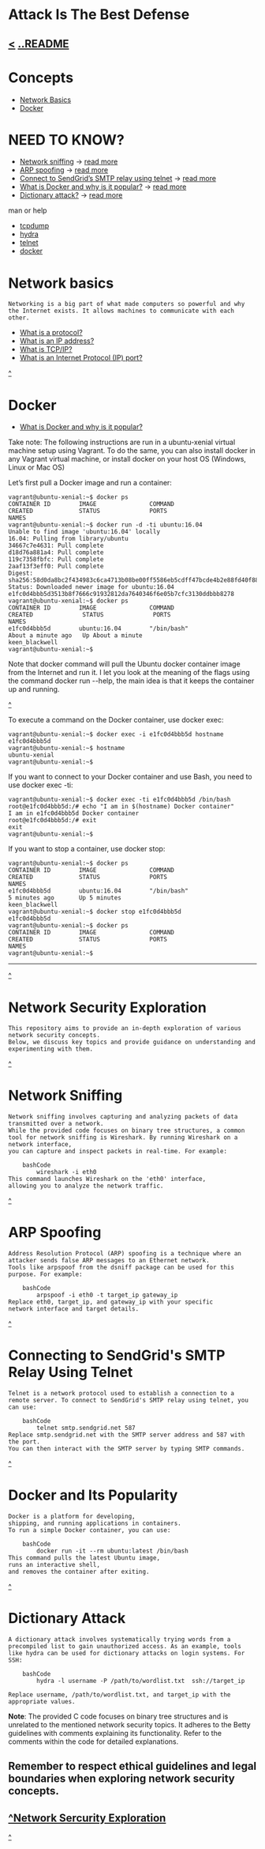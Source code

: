 # Attack Is The Best Defense

[<](https://github.com/TheeKingZa/alx-system_engineering-devops/blob/master/0x0A-configuaration_management/README.md) [..README](https://github.com/TheeKingZa/alx-system_engineering-devops/tree/master/README.md)
---
# Concepts
   * [Network Basics](#network-basics)
   * [Docker](#docker)

# NEED TO KNOW?
* [Network sniffing](#network-sniffing) -> [read more](https://www.lifewire.com/definition-of-sniffer-817996)
* [ARP spoofing](#arp-spoofing) -> [read more](https://www.veracode.com/security/arp-spoofing)
* [Connect to SendGrid’s SMTP relay using telnet](#connecting-to-sendgrids-smtp-relay-using-telnet) -> [read more](https://docs.sendgrid.com/ui/account-and-settings/troubleshooting-delays-and-latency)
* [What is Docker and why is it popular?](#docker-and-Its-popularity) -> [read more](https://www.zdnet.com/article/what-is-docker-and-why-is-it-so-darn-popular/)
* [Dictionary attack?](#dictionary-attack) -> [read more](https://en.wikipedia.org/wiki/Dictionary_attack)

man or help
   * [tcpdump](https://man.openbsd.org/tcpdump.8)
   * [hydra](https://www.kali.org/tools/hydra/)
   * [telnet](https://linux.die.net/man/1/telnet)
   * [docker](https://code.tools/man/1/docker-run/)

# Network basics
	Networking is a big part of what made computers so powerful and why the Internet exists. It allows machines to communicate with each other.

* [What is a protocol?](https://www.techtarget.com/searchnetworking/definition/protocol)
* [What is an IP address?](https://computer.howstuffworks.com/internet/basics/what-is-an-ip-address.htm)
* [What is TCP/IP?](https://www.avast.com/c-what-is-tcp-ip#)
* [What is an Internet Protocol (IP) port?](https://www.lifewire.com/port-numbers-on-computer-networks-817939)

[^](#need-to-know)

# Docker
  * [What is Docker and why is it popular?](https://www.zdnet.com/article/what-is-docker-and-why-is-it-so-darn-popular/)

   Take note: The following instructions are run in a ubuntu-xenial virtual machine setup using Vagrant. To do the same, you can also install docker in any Vagrant virtual machine, or install docker on your host OS (Windows, Linux or Mac OS)

   Let’s first pull a Docker image and run a container:

	vagrant@ubuntu-xenial:~$ docker ps
	CONTAINER ID        IMAGE               COMMAND             
 	CREATED             STATUS              PORTS
  	NAMES
	vagrant@ubuntu-xenial:~$ docker run -d -ti ubuntu:16.04
	Unable to find image 'ubuntu:16.04' locally
	16.04: Pulling from library/ubuntu
	34667c7e4631: Pull complete
	d18d76a881a4: Pull complete
	119c7358fbfc: Pull complete
	2aaf13f3eff0: Pull complete
	Digest: sha256:58d0da8bc2f434983c6ca4713b08be00ff5586eb5cdff47bcde4b2e88fd40f88
	Status: Downloaded newer image for ubuntu:16.04
	e1fc0d4bbb5d3513b8f7666c91932812da7640346f6e05b7cfc3130ddbbb8278
	vagrant@ubuntu-xenial:~$ docker ps
	CONTAINER ID        IMAGE               COMMAND             
 	CREATED              STATUS              PORTS
  	NAMES
	e1fc0d4bbb5d        ubuntu:16.04        "/bin/bash"
 	About a minute ago   Up About a minute
  	keen_blackwell
	vagrant@ubuntu-xenial:~$

  Note that docker command will pull the Ubuntu docker container image from the Internet and run it. I let you look at the meaning of the flags using the command docker run --help, the main idea is that it keeps the container up and running.

  [^](#docker)

  To execute a command on the Docker container, use docker exec:

	vagrant@ubuntu-xenial:~$ docker exec -i e1fc0d4bbb5d hostname
	e1fc0d4bbb5d
	vagrant@ubuntu-xenial:~$ hostname
	ubuntu-xenial
	vagrant@ubuntu-xenial:~$

   If you want to connect to your Docker container and use Bash,
   you need to use docker exec -ti:
   
   	vagrant@ubuntu-xenial:~$ docker exec -ti e1fc0d4bbb5d /bin/bash
	root@e1fc0d4bbb5d:/# echo "I am in $(hostname) Docker container"
	I am in e1fc0d4bbb5d Docker container
	root@e1fc0d4bbb5d:/# exit
	exit
	vagrant@ubuntu-xenial:~$

   If you want to stop a container, use docker stop:

	vagrant@ubuntu-xenial:~$ docker ps
	CONTAINER ID        IMAGE               COMMAND             
 	CREATED             STATUS              PORTS               
  	NAMES
	e1fc0d4bbb5d        ubuntu:16.04        "/bin/bash"         
 	5 minutes ago       Up 5 minutes                            
  	keen_blackwell
	vagrant@ubuntu-xenial:~$ docker stop e1fc0d4bbb5d
	e1fc0d4bbb5d
	vagrant@ubuntu-xenial:~$ docker ps
	CONTAINER ID        IMAGE               COMMAND             
 	CREATED             STATUS              PORTS
  	NAMES
	vagrant@ubuntu-xenial:~$
---


[^](#need-to-know)

# Network Security Exploration
	This repository aims to provide an in-depth exploration of various network security concepts.
 	Below, we discuss key topics and provide guidance on understanding and experimenting with them.

[^](#need-to-know)

# Network Sniffing
	Network sniffing involves capturing and analyzing packets of data transmitted over a network.
 	While the provided code focuses on binary tree structures, a common tool for network sniffing is Wireshark. By running Wireshark on a network interface,
  	you can capture and inspect packets in real-time. For example:

		bashCode
			wireshark -i eth0
	This command launches Wireshark on the 'eth0' interface,
 	allowing you to analyze the network traffic.

[^](#need-to-know)

# ARP Spoofing
	Address Resolution Protocol (ARP) spoofing is a technique where an attacker sends false ARP messages to an Ethernet network.
 	Tools like arpspoof from the dsniff package can be used for this purpose. For example:

		bashCode
			arpspoof -i eth0 -t target_ip gateway_ip
	Replace eth0, target_ip, and gateway_ip with your specific
 	network interface and target details.

[^](#need-to-know)

# Connecting to SendGrid's SMTP Relay Using Telnet
	Telnet is a network protocol used to establish a connection to a remote server. To connect to SendGrid's SMTP relay using telnet, you can use:

		bashCode
			telnet smtp.sendgrid.net 587
	Replace smtp.sendgrid.net with the SMTP server address and 587 with the port.
	You can then interact with the SMTP server by typing SMTP commands.

[^](#need-to-know)

# Docker and Its Popularity
	Docker is a platform for developing,
 	shipping, and running applications in containers.
  	To run a simple Docker container, you can use:

		bashCode
			docker run -it --rm ubuntu:latest /bin/bash
	This command pulls the latest Ubuntu image,
 	runs an interactive shell,
  	and removes the container after exiting.
[^](#need-to-know)

# Dictionary Attack
	A dictionary attack involves systematically trying words from a precompiled list to gain unauthorized access. As an example, tools like hydra can be used for dictionary attacks on login systems. For SSH:

		bashCode
			hydra -l username -P /path/to/wordlist.txt 	ssh://target_ip

 	Replace username, /path/to/wordlist.txt, and target_ip with the appropriate values.

**Note**: The provided C code focuses on binary tree structures and is unrelated to the mentioned network security topics. It adheres to the Betty guidelines with comments explaining its functionality. Refer to the comments within the code for detailed explanations.

Remember to respect ethical guidelines and legal boundaries when exploring network security concepts.
---
[^Network Sercurity Exploration](#network-security-exploration)
---
[^](#attack-is-the-best-defense)
